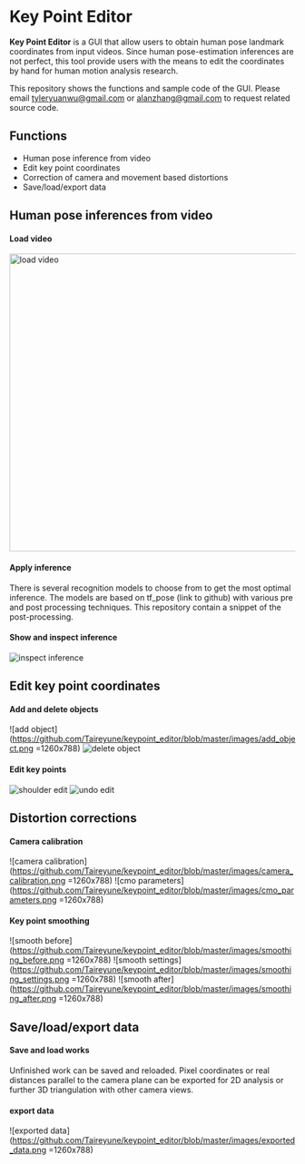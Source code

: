 # Key Point Editor

**Key Point Editor** is a GUI that allow users to obtain human pose landmark 
coordinates from input videos. Since human pose-estimation inferences are not 
perfect, this tool provide users with the means to edit the coordinates by 
hand for human motion analysis research.

This repository shows the functions and sample code of the GUI. Please email 
tyleryuanwu@gmail.com or alanzhang@gmail.com to request related source code.

## Functions     

* Human pose inference from video
* Edit key point coordinates
* Correction of camera and movement based distortions
* Save/load/export data

## Human pose inferences from video
#### Load video
<img 
src="https://github.com/Taireyune/keypoint_editor/blob/master/images/load_video.png" 
width="840" height="525" alt="load video">
#### Apply inference
There is several recognition models to choose from to get the most optimal inference.
The models are based on tf_pose (link to github) with various pre and post processing techniques.
This repository contain a snippet of the post-processing.

#### Show and inspect inference
![inspect inference](https://github.com/Taireyune/keypoint_editor/blob/master/images/show_inspect.gif)

## Edit key point coordinates
#### Add and delete objects
![add object](https://github.com/Taireyune/keypoint_editor/blob/master/images/add_object.png =1260x788)
![delete object](https://github.com/Taireyune/keypoint_editor/blob/master/images/delete_object.png)

#### Edit key points
![shoulder edit](https://github.com/Taireyune/keypoint_editor/blob/master/images/shoulder_edit.gif)
![undo edit](https://github.com/Taireyune/keypoint_editor/blob/master/images/undo.png)

## Distortion corrections
#### Camera calibration
![camera calibration](https://github.com/Taireyune/keypoint_editor/blob/master/images/camera_calibration.png =1260x788)
![cmo parameters](https://github.com/Taireyune/keypoint_editor/blob/master/images/cmo_parameters.png =1260x788)

#### Key point smoothing
![smooth before](https://github.com/Taireyune/keypoint_editor/blob/master/images/smoothing_before.png =1260x788)
![smooth settings](https://github.com/Taireyune/keypoint_editor/blob/master/images/smoothing_settings.png =1260x788)
![smooth after](https://github.com/Taireyune/keypoint_editor/blob/master/images/smoothing_after.png =1260x788)

## Save/load/export data
#### Save and load works
Unfinished work can be saved and reloaded. Pixel coordinates or real distances 
parallel to the camera plane can be exported for 2D analysis or further 3D triangulation
with other camera views. 

#### export data
![exported data](https://github.com/Taireyune/keypoint_editor/blob/master/images/exported_data.png =1260x788)



